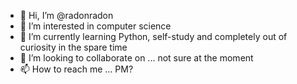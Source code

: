 - 👋 Hi, I’m @radonradon
- 👀 I’m interested in computer science
- 🌱 I’m currently learning Python, self-study and completely out of curiosity in the spare time
- 💞️ I’m looking to collaborate on ... not sure at the moment
- 📫 How to reach me ... PM?

<!---
radonradon/radonradon is a ✨ special ✨ repository because its `README.md` (this file) appears on your GitHub profile.
You can click the Preview link to take a look at your changes.
--->
